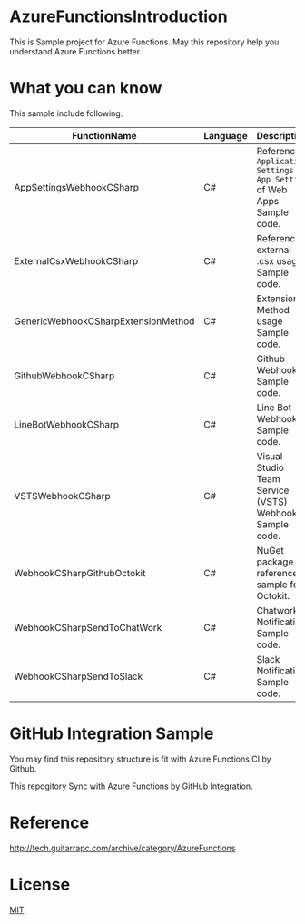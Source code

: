 # AzureFunctionsIntroduction

This is Sample project for Azure Functions. May this repository help you understand Azure Functions better.

# What you can know

This sample include following.

FunctionName | Language | Description
---- | ---- | ----
AppSettingsWebhookCSharp | C# | Reference ```Application Settings > App Setting``` of Web Apps Sample code. 
ExternalCsxWebhookCSharp | C# | Reference external .csx usage Sample code.
GenericWebhookCSharpExtensionMethod | C# | Extension Method usage Sample code.
GithubWebhookCSharp | C# | Github Webhook Sample code.
LineBotWebhookCSharp | C# | Line Bot Webhook Sample code.
VSTSWebhookCSharp | C# | Visual Studio Team Service (VSTS) Webhook Sample code.
WebhookCSharpGithubOctokit | C# | NuGet package reference sample for Octokit.
WebhookCSharpSendToChatWork | C# | Chatwork Notification Sample code.
WebhookCSharpSendToSlack | C# | Slack Notification Sample code.

# GitHub Integration Sample

You may find this repository structure is fit with Azure Functions CI by Github.

This repogitory Sync with Azure Functions by GitHub Integration.

# Reference

http://tech.guitarrapc.com/archive/category/AzureFunctions

# License

[MIT](https://github.com/guitarrapc/AzureFunctionsIntroduction/blob/master/LICENSE)